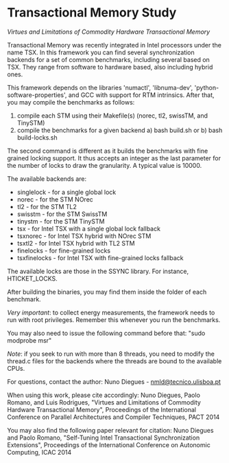 Transactional Memory Study
============

*Virtues and Limitations of Commodity Hardware Transactional Memory*

Transactional Memory was recently integrated in Intel processors under the name TSX.
In this framework you can find several synchronization backends for a set of common benchmarks, including several based on TSX. They range from software to hardware based, also including hybrid ones.

This framework depends on the libraries 'numactl', 'libnuma-dev', 'python-software-properties', and GCC with support for RTM intrinsics.
After that, you may compile the benchmarks as follows:
 
1) compile each STM using their Makefile(s) (norec, tl2, swissTM, and TinySTM)
2) compile the benchmarks for a given backend
    a) bash build.sh <backend> <lock>
 or
    b) bash build-locks.sh <backend> <lock> <granularity> 


The second command is different as it builds the benchmarks with fine grained locking support. It thus accepts an integer as the last parameter for the number of locks to draw the granularity. A typical value is 10000.

The available backends are:
 - singlelock - for a single global lock
 - norec - for the STM NOrec
 - tl2 - for the STM TL2
 - swisstm - for the STM SwissTM
 - tinystm - for the STM TinySTM
 - tsx - for Intel TSX with a single global lock fallback
 - tsxnorec - for Intel TSX hybrid with NOrec STM
 - tsxtl2 - for Intel TSX hybrid with TL2 STM
 - finelocks - for fine-grained locks
 - tsxfinelocks - for Intel TSX with fine-grained locks fallback

The available locks are those in the SSYNC library. For instance, HTICKET_LOCKS.


After building the binaries, you may find them inside the folder of each benchmark.

*Very important*: to collect energy measurements, the framework needs to run with root privileges. Remember this whenever you run the benchmarks.

You may also need to issue the following command before that: "sudo modprobe msr"

*Note*: if you seek to run with more than 8 threads, you need to modify the thread.c files for the backends where the threads are bound to the available CPUs.


For questions, contact the author:
Nuno Diegues - nmld@tecnico.ulisboa.pt

When using this work, please cite accordingly: 
 Nuno Diegues, Paolo Romano, and Luis Rodrigues, "Virtues and Limitations of Commodity Hardware Transactional Memory", Proceedings of the International Conference on Parallel Architectures and Compiler Techniques, PACT 2014

You may also find the following paper relevant for citation:
 Nuno Diegues and Paolo Romano, "Self-Tuning Intel Transactional Synchronization Extensions", Proceedings of the International Conference on Autonomic Computing, ICAC 2014

